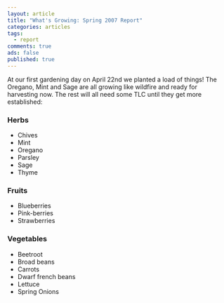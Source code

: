 ```yaml
---
layout: article
title: "What's Growing: Spring 2007 Report"
categories: articles
tags:
  - report
comments: true
ads: false
published: true
---
```


At our first gardening day on April 22nd we planted a load of things! The Oregano, Mint and Sage are all growing like wildfire and ready for harvesting now. The rest will all need some TLC until they get more established:

### Herbs

+ Chives
+ Mint
+ Oregano
+ Parsley
+ Sage
+ Thyme


### Fruits

+ Blueberries
+ Pink-berries
+ Strawberries

### Vegetables

+ Beetroot
+ Broad beans
+ Carrots
+ Dwarf french beans
+ Lettuce
+ Spring Onions


